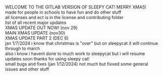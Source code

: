 WELCOME TO THE GITLAB VERSION OF SLEEPY CAT! MERRY XMAS!<br>
made for people in schools to have fun and do other stuff<br>
all licenses and ect is in the license and contributing folder<br>
list of all recent major updates<br>
XMAS UPDATE OUT NOW! (nov 29)<br>
MAIN XMAS UPDATE (nov30)<br>
XMAS UPDATE PART 2 (DEC 6)<br>
jan 1/7/2024 i know that christmas is "over" but on sleepycat it will continue through to march<br>
also i know i havent done to much work to sleepycat but i will resume updates soon thanks for using sleepy cat!<br>
small bugs and fixes (jan 1/12/2024) not much but fixxed some general issues and other stuff